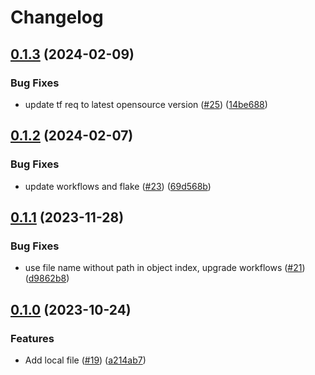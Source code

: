 # Changelog

## [0.1.3](https://github.com/rancher/terraform-local-rke2-config/compare/v0.1.2...v0.1.3) (2024-02-09)


### Bug Fixes

* update tf req to latest opensource version ([#25](https://github.com/rancher/terraform-local-rke2-config/issues/25)) ([14be688](https://github.com/rancher/terraform-local-rke2-config/commit/14be688e0f2b3c2f0c0ec9b4d9fdebc1a0b448ff))

## [0.1.2](https://github.com/rancher/terraform-local-rke2-config/compare/v0.1.1...v0.1.2) (2024-02-07)


### Bug Fixes

* update workflows and flake ([#23](https://github.com/rancher/terraform-local-rke2-config/issues/23)) ([69d568b](https://github.com/rancher/terraform-local-rke2-config/commit/69d568b2caa39010e0f37bc228567cfe568f99ba))

## [0.1.1](https://github.com/rancher/terraform-local-rke2-config/compare/v0.1.0...v0.1.1) (2023-11-28)


### Bug Fixes

* use file name without path in object index, upgrade workflows ([#21](https://github.com/rancher/terraform-local-rke2-config/issues/21)) ([d9862b8](https://github.com/rancher/terraform-local-rke2-config/commit/d9862b85b828dc63a76b37eeb064530486af388a))

## [0.1.0](https://github.com/rancher/terraform-local-rke2-config/compare/v0.0.5...v0.1.0) (2023-10-24)


### Features

* Add local file ([#19](https://github.com/rancher/terraform-local-rke2-config/issues/19)) ([a214ab7](https://github.com/rancher/terraform-local-rke2-config/commit/a214ab7a4eeb05add35458024d4742ef02f52803))
